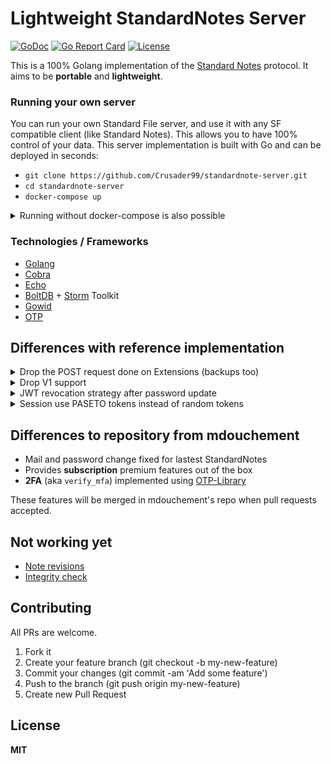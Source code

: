# Lightweight StandardNotes Server

[![GoDoc](https://img.shields.io/badge/godoc-reference-blue.svg)](https://pkg.go.dev/github.com/mdouchement/standardfile)
[![Go Report Card](https://goreportcard.com/badge/github.com/mdouchement/standardfile)](https://goreportcard.com/report/github.com/mdouchement/standardfile)
[![License](https://img.shields.io/github/license/mdouchement/standardfile.svg)](http://opensource.org/licenses/MIT)

This is a 100% Golang implementation of the [Standard Notes](https://docs.standardnotes.com/specification/sync) protocol. It aims to be **portable** and **lightweight**.

### Running your own server

You can run your own Standard File server, and use it with any SF compatible client (like Standard Notes).
This allows you to have 100% control of your data.
This server implementation is built with Go and can be deployed in seconds:

- `git clone https://github.com/Crusader99/standardnote-server.git`
- `cd standardnote-server`
- `docker-compose up`

<details>
<summary>Running without docker-compose is also possible</summary>

`docker run -p 5000:5000 -v ./db:/etc/standardfile/database:z -v ./standardfile.yml:/etc/standardfile/standardfile.yml:z -it $(docker build -q .)`

</details>

### Technologies / Frameworks

- [Golang](https://go.dev/)
- [Cobra](https://github.com/spf13/cobra)
- [Echo](https://github.com/labstack/echo)
- [BoltDB](https://github.com/etcd-io/bbolt) + [Storm](https://github.com/asdine/storm) Toolkit
- [Gowid](https://github.com/gcla/gowid)
- [OTP](https://github.com/pquerna/otp)


## Differences with reference implementation

<details>
<summary>Drop the POST request done on Extensions (backups too)</summary>

> This feature is pretty undocumented and I feel uncomfortable about the outgoing traffic from my server on unknown URLs.

</details>

<details>
<summary>Drop V1 support</summary>

> All stuff used in v1 and not in v2 nor v3

</details>

<details>
<summary>JWT revocation strategy after password update</summary>

> Reference implementation use a pw_hash claim to check if the user has changed their pw and thus forbid them from access if they have an old jwt.

<hr>

> Here we will revoke JWT based on its `iat` claim and `User.PasswordUpdatedAt` field.
> Looks more safer than publicly expose any sort of password stuff.
> See `internal/server/middlewares/current_user.go`

</details>

<details>
<summary>Session use PASETO tokens instead of random tokens</summary>

> Here we will be using PASETO to strengthen authentication to ensure that the tokens are issued by the server.

</details>

## Differences to repository from mdouchement

- Mail and password change fixed for lastest StandardNotes
- Provides **subscription** premium features out of the box
- **2FA** (aka `verify_mfa`) implemented using [OTP-Library](https://github.com/pquerna/otp)

These features will be merged in mdouchement's repo when pull requests accepted.

## Not working yet

- [Note revisions](https://github.com/mdouchement/standardfile/issues/31)
- [Integrity check](https://github.com/mdouchement/standardfile/issues/75)

## Contributing

All PRs are welcome.

1. Fork it
2. Create your feature branch (git checkout -b my-new-feature)
3. Commit your changes (git commit -am 'Add some feature')
5. Push to the branch (git push origin my-new-feature)
6. Create new Pull Request

## License

**MIT**